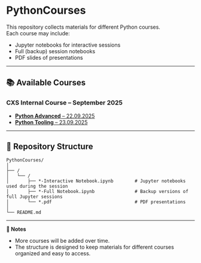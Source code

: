 # PythonCourses

This repository collects materials for different Python courses.  
Each course may include:
- Jupyter notebooks for interactive sessions  
- Full (backup) session notebooks  
- PDF slides of presentations  

---

## 📚 Available Courses

### CXS Internal Course – September 2025
- [**Python Advanced** – 22.09.2025](CXS_internal_courses/September-2025/22-09-PythonAdvanced/)  
- [**Python Tooling** – 23.09.2025](CXS_internal_courses/September-2025/23-09-PythonTooling/)  

---

## 📂 Repository Structure

```
PythonCourses/
│
├── /
│   └── /
│       ├── *-Interactive Notebook.ipynb        # Jupyter notebooks used during the session
│       ├── *-Full Notebook.ipynb               # Backup versions of full Jupyter sessions
│       └── *.pdf                               # PDF presentations
│
└── README.md
```
---

**📝 Notes**

* More courses will be added over time.
* The structure is designed to keep materials for different courses organized and easy to access.


